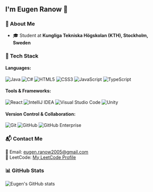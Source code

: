 ## I'm Eugen Ranow 👋

### 🌱 About Me
- 🎓 Student at **Kungliga Tekniska Högskolan (KTH), Stockholm, Sweden**

### 🚀 Tech Stack

#### Languages:
![Java](https://img.shields.io/badge/Java-ED8B00?style=for-the-badge&logo=java&logoColor=white)
![C#](https://img.shields.io/badge/C%23-239120?style=for-the-badge&logo=c-sharp&logoColor=white)
![HTML5](https://img.shields.io/badge/HTML5-E34F26?style=for-the-badge&logo=html5&logoColor=white)
![CSS3](https://img.shields.io/badge/CSS3-1572B6?style=for-the-badge&logo=css3&logoColor=white)
![JavaScript](https://img.shields.io/badge/JavaScript-F7DF1E?style=for-the-badge&logo=javascript&logoColor=black)
![TypeScript](https://img.shields.io/badge/TypeScript-3178C6?style=for-the-badge&logo=typescript&logoColor=white)

#### Tools & Frameworks:
![React](https://img.shields.io/badge/React-61DAFB?style=for-the-badge&logo=react&logoColor=black)
![IntelliJ IDEA](https://img.shields.io/badge/IntelliJ_IDEA-000000?style=for-the-badge&logo=intellij-idea&logoColor=white)
![Visual Studio Code](https://img.shields.io/badge/VS%20Code-007ACC?style=for-the-badge&logo=visual-studio-code&logoColor=white)
![Unity](https://img.shields.io/badge/Unity-100000?style=for-the-badge&logo=unity&logoColor=white)

#### Version Control & Collaboration:
![Git](https://img.shields.io/badge/Git-F05032?style=for-the-badge&logo=git&logoColor=white)
![GitHub](https://img.shields.io/badge/GitHub-181717?style=for-the-badge&logo=github&logoColor=white)
![GitHub Enterprise](https://img.shields.io/badge/GitHub%20Enterprise-000000?style=for-the-badge&logo=github&logoColor=white)

### 📬 Contact Me
📧 Email: [eugen.ranow2005@gmail.com](mailto:eugen.ranow2005@gmail.com)  
🔗 LeetCode: [My LeetCode Profile](https://leetcode.com/u/Eugen17/)

### 📊 GitHub Stats
![Eugen's GitHub stats](https://github-readme-stats.vercel.app/api?username=eugenrmain&show_icons=true&theme=tokyonight)
